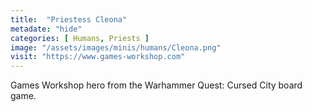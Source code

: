 ```yaml
---
title:  "Priestess Cleona"
metadate: "hide"
categories: [ Humans, Priests ]
image: "/assets/images/minis/humans/Cleona.png"
visit: "https://www.games-workshop.com"
---
```

Games Workshop hero from the Warhammer Quest: Cursed City board game. 